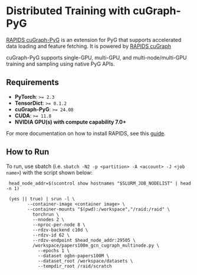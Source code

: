 # Distributed Training with cuGraph-PyG

[RAPIDS cuGraph-PyG](https://github.com/rapidsai/cugraph-gnn) is an extension for PyG that supports accelerated data loading and feature fetching. It is powered by [RAPIDS cuGraph](https://github.com/rapidsai/cugraph)

cuGraph-PyG supports single-GPU, multi-GPU, and multi-node/multi-GPU training and sampling using native PyG APIs.

## Requirements

- **PyTorch**: `>= 2.3`
- **TensorDict**: `>= 0.1.2`
- **cuGraph-PyG**: `>= 24.08`
- **CUDA**: `>= 11.8`
- **NVIDIA GPU(s) with compute capability 7.0+**

For more documentation on how to install RAPIDS, see this [guide](https://docs.rapids.ai/install/).

## How to Run

To run, use sbatch
(i.e. `sbatch -N2 -p <partition> -A <account> -J <job name>`)
with the script shown below:

```
 head_node_addr=$(scontrol show hostnames "$SLURM_JOB_NODELIST" | head -n 1)

 (yes || true) | srun -l \
        --container-image <container image> \
        --container-mounts "$(pwd):/workspace","/raid:/raid" \
          torchrun \
          --nnodes 2 \
          --nproc-per-node 8 \
          --rdzv-backend c10d \
          --rdzv-id 62 \
          --rdzv-endpoint $head_node_addr:29505 \
          /workspace/papers100m_gcn_cugraph_multinode.py \
            --epochs 1 \
            --dataset ogbn-papers100M \
            --dataset_root /workspace/datasets \
            --tempdir_root /raid/scratch
```
